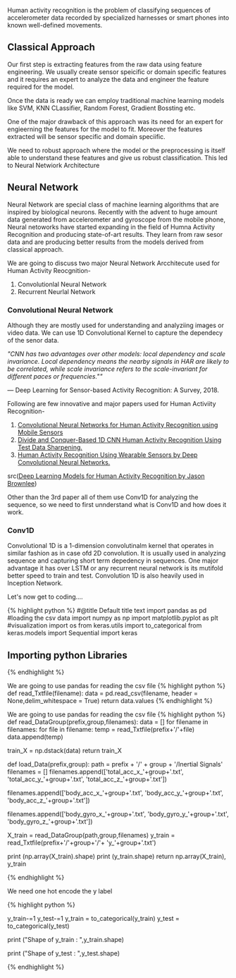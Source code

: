 
Human activity recognition is the problem of classifying sequences of accelerometer data recorded by specialized harnesses or smart phones into known well-defined movements.

## Classical Approach

Our first step is extracting features from the raw data using feature engineering. We usually create sensor speicific or domain specific features and it requires an expert to analyze the data and engineer the feature required for the model.

Once the data is ready we can employ traditional machine learning models like SVM, KNN CLassifier, Random Forest, Gradient Bossting etc.

One of the major drawback of this approach was its need for an expert for engieerning the features for the model to fit. Moreover the features extracted will be sensor specific and domain speciific. 

We need to robust approach where the model or the preprocessing is itself able to understand these features and give us robust classification. This led to Neural Netwiork Architecture

## Neural Network
Neural Network are special class of machine learning algorithms that are inspired by biological neurons. 
Recently with the advent to huge amount data generated from accelerometer and gyroscope from  the mobile phone, Neural netoworks have started expanding in the field of Humna Activity Recognition and producing state-of-art results. They learn from raw sesor data and are producing better results from the models derived from classical approach.

We are going to discuss two major Neural Network Arcchitecute used for Human Activity
 Reocgnition-
 1. Convolutionlal Neural Network
 2. Recurrent Neurlal Network
 
 
 ### Convolutional Neural Network
 Although they are mostly used for understanding and analyziing images or video data. We can use 1D Convolutional Kernel to capture the dependecy of the senor data.
 
 *"CNN has two advantages over other models: local dependency and scale invariance. Local dependency means the nearby signals in HAR are likely to be correlated, while scale invariance refers to the scale-invariant for different paces or frequencies.""*

— Deep Learning for Sensor-based Activity Recognition: A Survey, 2018.


Following are few innovative and major papers used for Human Activiity Recognition-
1. [Convolutional Neural Networks for Human Activity Recognition using Mobile Sensors](https://ieeexplore.ieee.org/document/7026300)
2. [Divide and Conquer-Based 1D CNN Human Activity Recognition Using Test Data Sharpening.](http://www.mdpi.com/1424-8220/18/4/1055)
3. [Human Activity Recognition Using Wearable Sensors by Deep Convolutional Neural Networks.](https://dl.acm.org/citation.cfm?id=2806333)
 
 src([Deep Learning Models for Human Activity Recognition by Jason Brownlee](https://machinelearningmastery.com/deep-learning-models-for-human-activity-recognition/))
 
 
 Other than the 3rd paper all of them use Conv1D for analyzing the sequence, so we need to first unnderstand what is Conv1D and how does it work.
 
 
 ### Conv1D
  Convolutional 1D is a 1-dimension convolutinalm kernel that operates in similar fashion as in case ofd 2D convolution. It is usually used in analyzing sequence and capturing short term depedency in sequences. One major advantage it has over LSTM or any recurrent neural network is its mutifold better speed to train and test. Convolution 1D is also heavily used in Inception Network.
  
  Let's now get to coding....
  
  {% highlight python %}
#@title Default title text
import pandas as pd #loading the csv data
import 	numpy as np
import matplotlib.pyplot as plt #visualization
import os
from keras.utils import to_categorical
from keras.models import Sequential
import keras
 ## Importing python Libraries
{% endhighlight %}

We are going to use pandas for reading the csv file
  {% highlight python %}
def read_Txtfile(filename):
  data = pd.read_csv(filename, header = None,delim_whitespace = True)
  return data.values
{% endhighlight %}


We are going to use pandas for reading the csv file
  {% highlight python %}
def read_DataGroup(prefix,group,filenames):
  data = []
  for filename in filenames:
    for file in filename:
      temp = read_Txtfile(prefix+'/'+file)
      data.append(temp)
  
  train_X = np.dstack(data)
  return train_X

def load_Data(prefix,group):
  path = prefix + '/' + group + '/Inertial Signals' 
  filenames = []
  filenames.append(['total_acc_x_'+group+'.txt', 'total_acc_y_'+group+'.txt', 'total_acc_z_'+group+'.txt'])
  
  filenames.append(['body_acc_x_'+group+'.txt', 'body_acc_y_'+group+'.txt', 'body_acc_z_'+group+'.txt'])
  
  filenames.append(['body_gyro_x_'+group+'.txt', 'body_gyro_y_'+group+'.txt', 'body_gyro_z_'+group+'.txt'])
  
  X_train =  read_DataGroup(path,group,filenames)
  y_train = read_Txtfile(prefix+'/'+group+'/'+ 'y_'+group+'.txt')
  
  print (np.array(X_train).shape)
  print (y_train.shape)
  return np.array(X_train), y_train
 

{% endhighlight %}


We need one hot encode the y label

  {% highlight python %}

y_train-=1
y_test-=1
y_train = to_categorical(y_train)
y_test = to_categorical(y_test)

print ("Shape of y_train : ",y_train.shape)

print ("Shape of y_test : ",y_test.shape)

{% endhighlight %}
